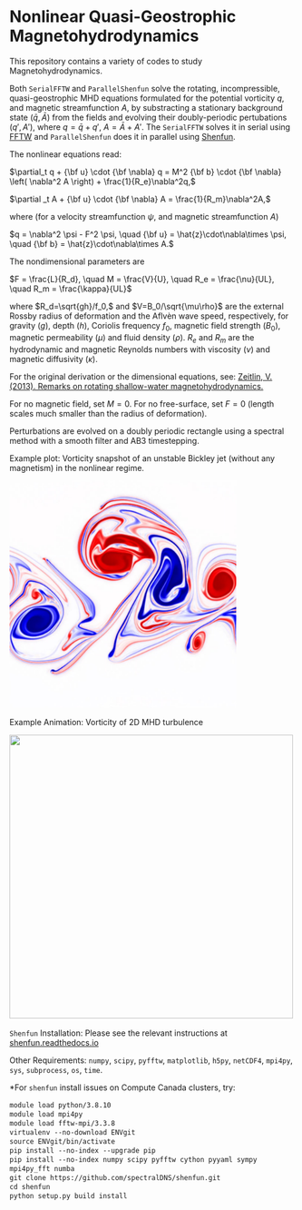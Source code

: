 # Nonlinear Quasi-Geostrophic Magnetohydrodynamics

This repository contains a variety of codes to study Magnetohydrodynamics. 

Both `SerialFFTW` and `ParallelShenfun` solve the rotating, incompressible, quasi-geostrophic MHD equations formulated for the potential vorticity $`q`$, and magnetic streamfunction $`A`$, by substracting a stationary background state $`(\bar q ,\bar A)`$ from the fields and evolving their doubly-periodic pertubations $`(q' ,A')`$, where $`q = \bar q + q'`$, $`A = \bar A + A'`$. 
The `SerialFFTW` solves it in serial using [FFTW](https://www.fftw.org/) and `ParallelShenfun` does it in parallel using [Shenfun](https://shenfun.readthedocs.io/en/latest/index.html).

The nonlinear equations read:

   $`\partial_t q + {\bf u}  \cdot {\bf \nabla} q =  M^2 {\bf b} \cdot {\bf \nabla}  \left( \nabla^2 A \right) + \frac{1}{R_e}\nabla^2q,`$

   $`\partial _t A + {\bf u} \cdot {\bf \nabla} A  =  \frac{1}{R_m}\nabla^2A,`$

where (for a velocity streamfunction $`\psi`$, and magnetic streamfunction $`A`$)

   $`q  = \nabla^2 \psi - F^2 \psi, \quad {\bf u}  = \hat{z}\cdot\nabla\times \psi, \quad {\bf b}  = \hat{z}\cdot\nabla\times A.`$
  
The nondimensional parameters are 

   $`F = \frac{L}{R_d}, \quad M = \frac{V}{U}, \quad R_e = \frac{\nu}{UL}, \quad R_m = \frac{\kappa}{UL}`$
   
where $`R_d=\sqrt{gh}/f_0,`$ and $`V=B_0/\sqrt{\mu\rho}`$ are the external Rossby radius of deformation and the Aflvèn wave speed, respectively, for gravity ($`g`$), depth ($`h`$), Coriolis frequency $`f_0`$, magnetic field strength ($`B_0`$), magnetic permeability ($`\mu`$) and fluid density ($`\rho`$). $`R_e`$ and $`R_m`$ are the hydrodynamic and magnetic Reynolds numbers with viscosity ($`\nu`$) and magnetic diffusivity ($`\kappa`$). 

For the original derivation or the dimensional equations, see: [Zeitlin, V. (2013). Remarks on rotating shallow-water magnetohydrodynamics.](https://www.semanticscholar.org/paper/Remarks-on-rotating-shallow-water-Zeitlin/b2b294b16feaafecc4b17926d0128894c8153860)

For no magnetic field, set $`M=0`$. For no free-surface, set $`F=0`$ (length scales much smaller than the radius of deformation).

Perturbations are evolved on a doubly periodic rectangle using a spectral method with a smooth filter and AB3 timestepping.

Example plot: Vorticity snapshot of an unstable Bickley jet (without any magnetism) in the nonlinear regime. 

<img src="Images/jet.png" alt="" width="400" height="400"/>

Example Animation: Vorticity of 2D MHD turbulence

<img src="Images/mhd-pv.mp4" alt="" width="500" height="500"/>

`Shenfun` Installation: Please see the relevant instructions at [shenfun.readthedocs.io](https://shenfun.readthedocs.io/en/latest/installation.html)

Other Requirements: `numpy`, `scipy`, `pyfftw`, `matplotlib`, `h5py`, `netCDF4`, `mpi4py`, `sys`, `subprocess`, `os`, `time`.

*For `shenfun` install issues on Compute Canada clusters, try:
```
module load python/3.8.10
module load mpi4py
module load fftw-mpi/3.3.8
virtualenv --no-download ENVgit
source ENVgit/bin/activate
pip install --no-index --upgrade pip
pip install --no-index numpy scipy pyfftw cython pyyaml sympy mpi4py_fft numba
git clone https://github.com/spectralDNS/shenfun.git
cd shenfun
python setup.py build install
```
